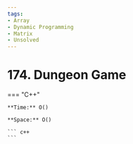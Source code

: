 ```yaml
---
tags:
- Array
- Dynamic Programming
- Matrix
- Unsolved
---
```



# 174. Dungeon Game

=== "C++"

    **Time:** O()

    **Space:** O()

    ``` c++
    ```